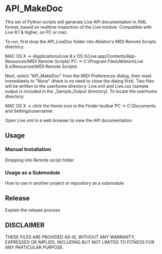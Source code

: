 # API_MakeDoc

This set of Python scripts will generate Live API documentation in XML format, based on realtime inspection of the Live module. Compatible with Live 8.1 & higher, on PC or mac.

To run, first drop the API_LiveDoc folder into Ableton's MIDI Remote Scripts directory:

MAC OS X -> /Applications/Live 8.x OS X/Live.app/Contents/App-Resources/MIDI Remote Scripts/
PC -> C:\Program Files\Ableton\Live 8.x\Resources\MIDI Remote Scripts\

Next, select "API_MakeDoc" from the MIDI Preferences dialog, then reset immediately to "None" (there is no need to close the dialog first). Two files will be written to the userhome directory: Live.xml and Live.css (sample output is included in the \_Sample_Output directory). To locate the userhome directory:

MAC OS X -> click the Home icon in the Finder toolbar
PC -> C:\Documents and Settings\username\

Open Live.xml in a web browser to view the API documentation.

## Usage

### Manual Installation

Dropping into Remote script folder

### Usage as a Submodule

How to use in another project or repository as a submodule

## Release

Explain the release process

## DISCLAIMER

THESE FILES ARE PROVIDED AS-IS, WITHOUT ANY WARRANTY, EXPRESSED OR IMPLIED, INCLUDING BUT NOT LIMITED TO FITNESS FOR ANY PARTICULAR PURPOSE.
